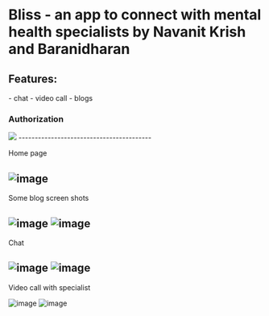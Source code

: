 <h1>Bliss - an app to connect with  mental health specialists by Navanit Krish and Baranidharan</h1>

<h2>Features:</h2>
- chat
- video call 
- blogs

<h3>Authorization</h3>
<img src = "https://user-images.githubusercontent.com/81289674/139528699-72fa6a18-e699-4ee1-af40-dfb7ac24172e.png"/>
-----------------------------------------

Home page

![image](https://user-images.githubusercontent.com/81289674/139528781-cf2a554e-ecab-4eb2-b5ee-f05a2f0e9db6.png)
------------------------------------------

Some blog screen shots

![image](https://user-images.githubusercontent.com/81289674/139528800-c5d0ece6-4550-4087-bf4f-ecbab4be17f4.png)
![image](https://user-images.githubusercontent.com/81289674/139528796-681d256e-861f-4146-afec-d02195fac7fc.png)
------------------------------------------

Chat

![image](https://user-images.githubusercontent.com/81289674/139528791-315470cf-a528-42ae-8d8e-63dc436b77b9.png)
![image](https://user-images.githubusercontent.com/81289674/139528794-59bd2a61-58d5-47a4-b5a3-cf8b09d84c9f.png)
------------------------------------------

Video call with specialist

![image](https://user-images.githubusercontent.com/81289674/139528813-1683ce71-337a-4114-b7fe-a350b385c722.png)
![image](https://user-images.githubusercontent.com/81289674/139528819-a73ebf73-8186-4fbc-9e59-9a384edae543.png)
